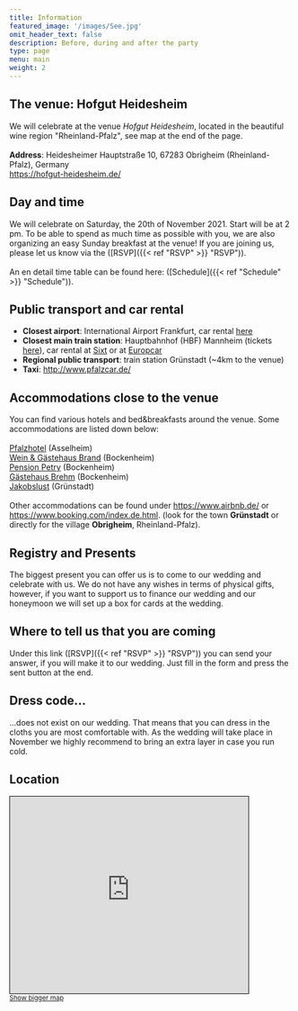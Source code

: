 ```yaml
---
title: Information
featured_image: '/images/See.jpg'
omit_header_text: false
description: Before, during and after the party
type: page
menu: main
weight: 2
---
```


## The venue: Hofgut Heidesheim
We will celebrate at the venue *Hofgut Heidesheim*, located in the beautiful wine region "Rheinland-Pfalz", see map at the end of the page.<br><br>
**Address**: Heidesheimer Hauptstraße 10, 67283 Obrigheim (Rheinland-Pfalz), Germany<br>
https://hofgut-heidesheim.de/

## Day and time
We will celebrate on Saturday, the 20th of November 2021. Start will be at 2 pm. To be able to spend as much time as possible with you, we are also organizing an easy Sunday breakfast at the venue! If you are joining us, please let us know via the ([RSVP]({{< ref "RSVP" >}} "RSVP")).<br><br>
An en detail time table can be found here: ([Schedule]({{< ref "Schedule" >}} "Schedule")). 

## Public transport and car rental
- **Closest airport**: International Airport Frankfurt, car rental <a href="https://www.frankfurt-airport.com/en/transport-and-parking/car-rental/rental-cars-at-the-airport.html" target="_blank">here</a>
- **Closest main train station**: Hauptbahnhof (HBF) Mannheim (tickets <a href="https://www.bahn.de/p/view/index.shtml" target="_blank">here</a>), car rental at <a href="https://www.sixt.de/mietwagen/deutschland/mannheim/mannheim-hauptbahnhof/#/" target="_blank">Sixt</a> or at <a href="https://www.europcar.co.uk/en-gb/stations/germany/mannheim-railway-delivery" target="_blank">Europcar</a>
- **Regional public transport**: train station Grünstadt (~4km to the venue)
- **Taxi**: http://www.pfalzcar.de/

## Accommodations close to the venue
You can find various hotels and bed&breakfasts around the  venue. Some accommodations are listed down below:<br><br>
<a href="https://www.pfalzhotel.de/de/" target="_blank">Pfalzhotel</a> (Asselheim)<br><!-- <a href="https://www.gaestehaus-goldberg.de/" target="_blank">Gästehaus Goldberg</a> (Asselheim)*<br> -->
<a href="https://www.wein-gaestehaus-brand.de/" target="_blank">Wein & Gästehaus Brand</a> (Bockenheim)<br>
<a href="https://www.pension-petry.de/" target="_blank">Pension Petry</a> (Bockenheim)<br>
<a href="https://www.hotel-ami.com/h-39514-D/gaestehaus-brehm-in-bockenheim-an-der-weinstrasse.htm" target="_blank">Gästehaus Brehm</a> (Bockenheim)<br>
<a href="https://www.hotel-jakobslust.de/" target="_blank">Jakobslust</a> (Grünstadt)<br><br>
Other accommodations can be found under https://www.airbnb.de/ or https://www.booking.com/index.de.html. (look for the town **Grünstadt** or directly for the village **Obrigheim**, Rheinland-Pfalz).


## Registry and Presents
The biggest present you can offer us is to come to our wedding and celebrate with us. We do not have any wishes in terms of physical gifts, however, 
if you want to support us to finance our wedding and our honeymoon we will set up a box for cards at the wedding.


## Where to tell us that you are coming
Under this link ([RSVP]({{< ref "RSVP" >}} "RSVP")) you can send your answer, if you will make it to our wedding. Just fill in the form and press the sent button at the end.

## Dress code...
...does not exist on our wedding. That means that you can dress in the cloths you are most comfortable with. As the wedding will take place in November we highly recommend to bring an extra layer in case you run cold.

## Location
<iframe width="425" height="350" frameborder="0" scrolling="no" marginheight="0" marginwidth="0" src="https://www.openstreetmap.org/export/embed.html?bbox=8.180780410766603%2C49.575325099116725%2C8.209962844848635%2C49.59096213207666&amp;layer=mapnik&amp;marker=49.58314424202826%2C8.195371627807617" style="border: 1px solid black"></iframe><br/><small><a href="https://www.openstreetmap.org/?mlat=49.5831&amp;mlon=8.1954#map=15/49.5831/8.1954">Show bigger map</a></small>
